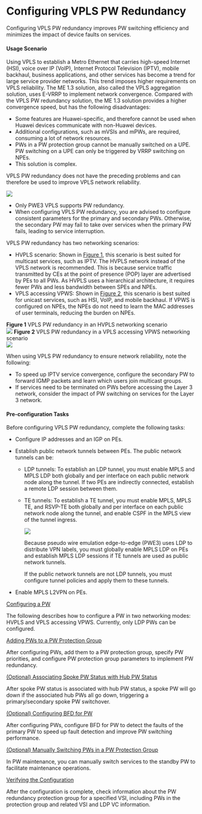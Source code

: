Configuring VPLS PW Redundancy
==============================

Configuring VPLS PW redundancy improves PW switching efficiency and minimizes the impact of device faults on services.

#### Usage Scenario

Using VPLS to establish a Metro Ethernet that carries high-speed Internet (HSI), voice over IP (VoIP), Internet Protocol Television (IPTV), mobile backhaul, business applications, and other services has become a trend for large service provider networks. This trend imposes higher requirements on VPLS reliability. The ME 1.3 solution, also called the VPLS aggregation solution, uses E-VRRP to implement network convergence. Compared with the VPLS PW redundancy solution, the ME 1.3 solution provides a higher convergence speed, but has the following disadvantages:

* Some features are Huawei-specific, and therefore cannot be used when Huawei devices communicate with non-Huawei devices.
* Additional configurations, such as mVSIs and mPWs, are required, consuming a lot of network resources.
* PWs in a PW protection group cannot be manually switched on a UPE. PW switching on a UPE can only be triggered by VRRP switching on NPEs.
* This solution is complex.

VPLS PW redundancy does not have the preceding problems and can therefore be used to improve VPLS network reliability.

![](../../../../public_sys-resources/note_3.0-en-us.png) 

* Only PWE3 VPLS supports PW redundancy.
* When configuring VPLS PW redundancy, you are advised to configure consistent parameters for the primary and secondary PWs. Otherwise, the secondary PW may fail to take over services when the primary PW fails, leading to service interruption.

VPLS PW redundancy has two networking scenarios:

* HVPLS scenario: Shown in [Figure 1](#EN-US_TASK_0172370170__fig_dc_vrp_vpls_cfg_504901), this scenario is best suited for multicast services, such as IPTV. The HVPLS network instead of the VPLS network is recommended. This is because service traffic transmitted by CEs at the point of presence (POP) layer are advertised by PEs to all PWs. As HVPLS uses a hierarchical architecture, it requires fewer PWs and less bandwidth between SPEs and NPEs.
* VPLS accessing VPWS: Shown in [Figure 2](#EN-US_TASK_0172370170__fig_dc_vrp_vpls_cfg_504902), this scenario is best suited for unicast services, such as HSI, VoIP, and mobile backhaul. If VPWS is configured on NPEs, the NPEs do not need to learn the MAC addresses of user terminals, reducing the burden on NPEs.

**Figure 1** VPLS PW redundancy in an HVPLS networking scenario  
![](images/fig_dc_vrp_vpls_cfg_504901.png)
**Figure 2** VPLS PW redundancy in a VPLS accessing VPWS networking scenario  
![](images/fig_dc_vrp_vpls_cfg_504902.png)

When using VPLS PW redundancy to ensure network reliability, note the following:

* To speed up IPTV service convergence, configure the secondary PW to forward IGMP packets and learn which users join multicast groups.
* If services need to be terminated on PWs before accessing the Layer 3 network, consider the impact of PW switching on services for the Layer 3 network.

#### Pre-configuration Tasks

Before configuring VPLS PW redundancy, complete the following tasks:

* Configure IP addresses and an IGP on PEs.
* Establish public network tunnels between PEs. The public network tunnels can be:
  
  + LDP tunnels: To establish an LDP tunnel, you must enable MPLS and MPLS LDP both globally and per interface on each public network node along the tunnel. If two PEs are indirectly connected, establish a remote LDP session between them.
  + TE tunnels: To establish a TE tunnel, you must enable MPLS, MPLS TE, and RSVP-TE both globally and per interface on each public network node along the tunnel, and enable CSPF in the MPLS view of the tunnel ingress.
    
    ![](../../../../public_sys-resources/note_3.0-en-us.png) 
    
    Because pseudo wire emulation edge-to-edge (PWE3) uses LDP to distribute VPN labels, you must globally enable MPLS LDP on PEs and establish MPLS LDP sessions if TE tunnels are used as public network tunnels.
    
    If the public network tunnels are not LDP tunnels, you must configure tunnel policies and apply them to these tunnels.
* Enable MPLS L2VPN on PEs.


[Configuring a PW](../../../../software/nev8r10_vrpv8r16/user/vrp/dc_vrp_vpls_cfg_5050.html)

The following describes how to configure a PW in two networking modes: HVPLS and VPLS accessing VPWS. Currently, only LDP PWs can be configured.

[Adding PWs to a PW Protection Group](../../../../software/nev8r10_vrpv8r16/user/vrp/dc_vrp_vpls_cfg_5051.html)

After configuring PWs, add them to a PW protection group, specify PW priorities, and configure PW protection group parameters to implement PW redundancy.

[(Optional) Associating Spoke PW Status with Hub PW Status](../../../../software/nev8r10_vrpv8r16/user/vrp/dc_vrp_vpls_cfg_5052.html)

After spoke PW status is associated with hub PW status, a spoke PW will go down if the associated hub PWs all go down, triggering a primary/secondary spoke PW switchover.

[(Optional) Configuring BFD for PW](../../../../software/nev8r10_vrpv8r16/user/vrp/dc_vrp_vpls_cfg_5053.html)

After configuring PWs, configure BFD for PW to detect the faults of the primary PW to speed up fault detection and improve PW switching performance.

[(Optional) Manually Switching PWs in a PW Protection Group](../../../../software/nev8r10_vrpv8r16/user/vrp/dc_vrp_vpls_cfg_5054.html)

In PW maintenance, you can manually switch services to the standby PW to facilitate maintenance operations.

[Verifying the Configuration](../../../../software/nev8r10_vrpv8r16/user/vrp/dc_vrp_vpls_cfg_5055.html)

After the configuration is complete, check information about the PW redundancy protection group for a specified VSI, including PWs in the protection group and related VSI and LDP VC information.